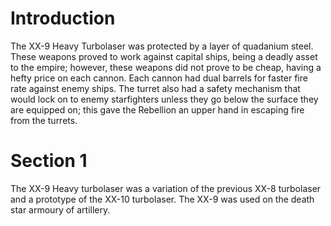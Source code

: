 # Introduction
The XX-9 Heavy Turbolaser was protected by a layer of quadanium steel.
These weapons proved to work against capital ships, being a deadly asset to the empire; however, these weapons did not prove to be cheap, having a hefty price on each cannon.
Each cannon had dual barrels for faster fire rate against enemy ships.
The turret also had a safety mechanism that would lock on to enemy starfighters unless they go below the surface they are equipped on; this gave the Rebellion an upper hand in escaping fire from the turrets.

# Section 1
The XX-9 Heavy turbolaser was a variation of the previous XX-8 turbolaser and a prototype of the XX-10 turbolaser.
The XX-9 was used on the death star armoury of artillery.